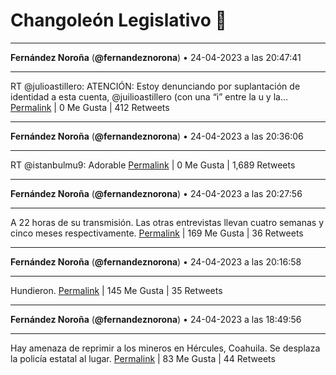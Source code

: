 # Changoleón Legislativo 🙈
*****
**Fernández Noroña** (**@fernandeznorona**) • 24-04-2023 a las 20:47:41
*****
RT @julioastillero: ATENCIÓN: Estoy denunciando por suplantación de identidad a esta cuenta, @juilioastillero (con una “i” entre la u y la…
[Permalink](https://twitter.com/fernandeznorona/status/1650723228707352576) | 0 Me Gusta | 412 Retweets
*****
**Fernández Noroña** (**@fernandeznorona**) • 24-04-2023 a las 20:36:06
*****
RT @istanbulmu9: Adorable
[Permalink](https://twitter.com/fernandeznorona/status/1650720313846661121) | 0 Me Gusta | 1,689 Retweets
*****
**Fernández Noroña** (**@fernandeznorona**) • 24-04-2023 a las 20:27:56
*****
A 22 horas de su transmisión. Las otras entrevistas llevan cuatro semanas y cinco meses respectivamente.
[Permalink](https://twitter.com/fernandeznorona/status/1650718259606614016) | 169 Me Gusta | 36 Retweets
*****
**Fernández Noroña** (**@fernandeznorona**) • 24-04-2023 a las 20:16:58
*****
Hundieron.
[Permalink](https://twitter.com/fernandeznorona/status/1650715500626997251) | 145 Me Gusta | 35 Retweets
*****
**Fernández Noroña** (**@fernandeznorona**) • 24-04-2023 a las 18:49:56
*****
Hay amenaza de reprimir a los mineros en Hércules, Coahuila. Se desplaza la policía estatal al lugar.
[Permalink](https://twitter.com/fernandeznorona/status/1650693595152760844) | 83 Me Gusta | 44 Retweets